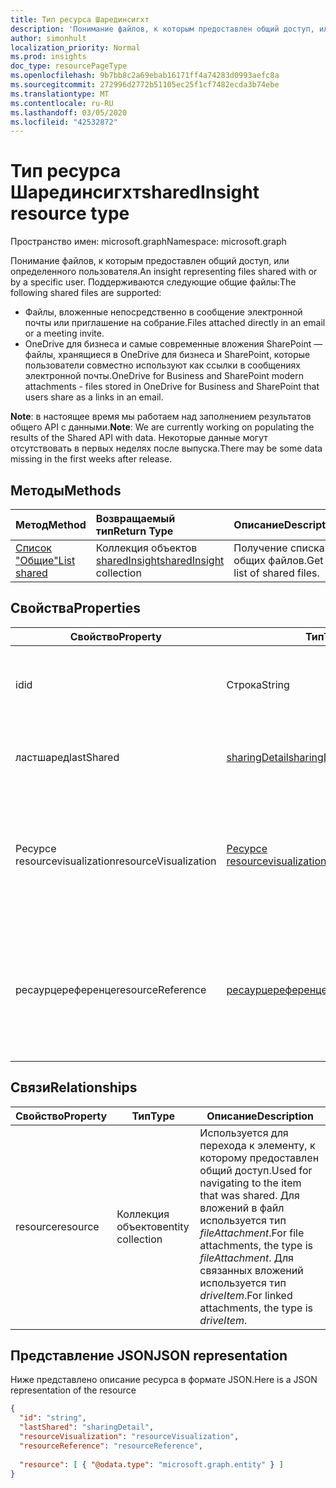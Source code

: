 ```yaml
---
title: Тип ресурса Шарединсигхт
description: 'Понимание файлов, к которым предоставлен общий доступ, или определенного пользователя. Поддерживаются следующие общие файлы:'
author: simonhult
localization_priority: Normal
ms.prod: insights
doc_type: resourcePageType
ms.openlocfilehash: 9b7bb8c2a69ebab16171ff4a74283d0993aefc8a
ms.sourcegitcommit: 272996d2772b51105ec25f1cf7482ecda3b74ebe
ms.translationtype: MT
ms.contentlocale: ru-RU
ms.lasthandoff: 03/05/2020
ms.locfileid: "42532872"
---
```

# <a name="sharedinsight-resource-type"></a><span data-ttu-id="51c15-104">Тип ресурса Шарединсигхт</span><span class="sxs-lookup"><span data-stu-id="51c15-104">sharedInsight resource type</span></span>

<span data-ttu-id="51c15-105">Пространство имен: microsoft.graph</span><span class="sxs-lookup"><span data-stu-id="51c15-105">Namespace: microsoft.graph</span></span>

<span data-ttu-id="51c15-106">Понимание файлов, к которым предоставлен общий доступ, или определенного пользователя.</span><span class="sxs-lookup"><span data-stu-id="51c15-106">An insight representing files shared with or by a specific user.</span></span> <span data-ttu-id="51c15-107">Поддерживаются следующие общие файлы:</span><span class="sxs-lookup"><span data-stu-id="51c15-107">The following shared files are supported:</span></span>

- <span data-ttu-id="51c15-108">Файлы, вложенные непосредственно в сообщение электронной почты или приглашение на собрание.</span><span class="sxs-lookup"><span data-stu-id="51c15-108">Files attached directly in an email or a meeting invite.</span></span>
- <span data-ttu-id="51c15-109">OneDrive для бизнеса и самые современные вложения SharePoint — файлы, хранящиеся в OneDrive для бизнеса и SharePoint, которые пользователи совместно используют как ссылки в сообщениях электронной почты.</span><span class="sxs-lookup"><span data-stu-id="51c15-109">OneDrive for Business and SharePoint modern attachments - files stored in OneDrive for Business and SharePoint that users share as a links in an email.</span></span>

<span data-ttu-id="51c15-110">**Note**: в настоящее время мы работаем над заполнением результатов общего API с данными.</span><span class="sxs-lookup"><span data-stu-id="51c15-110">**Note**: We are currently working on populating the results of the Shared API with data.</span></span> <span data-ttu-id="51c15-111">Некоторые данные могут отсутствовать в первых неделях после выпуска.</span><span class="sxs-lookup"><span data-stu-id="51c15-111">There may be some data missing in the first weeks after release.</span></span>

## <a name="methods"></a><span data-ttu-id="51c15-112">Методы</span><span class="sxs-lookup"><span data-stu-id="51c15-112">Methods</span></span>

| <span data-ttu-id="51c15-113">Метод</span><span class="sxs-lookup"><span data-stu-id="51c15-113">Method</span></span>       | <span data-ttu-id="51c15-114">Возвращаемый тип</span><span class="sxs-lookup"><span data-stu-id="51c15-114">Return Type</span></span>  |<span data-ttu-id="51c15-115">Описание</span><span class="sxs-lookup"><span data-stu-id="51c15-115">Description</span></span>|
|:---------------|:--------|:----------|
|[<span data-ttu-id="51c15-116">Список "Общие"</span><span class="sxs-lookup"><span data-stu-id="51c15-116">List shared</span></span>](../api/insights-list-shared.md) |<span data-ttu-id="51c15-117">Коллекция объектов [sharedInsight](insights-shared.md)</span><span class="sxs-lookup"><span data-stu-id="51c15-117">[sharedInsight](insights-shared.md) collection</span></span>| <span data-ttu-id="51c15-118">Получение списка общих файлов.</span><span class="sxs-lookup"><span data-stu-id="51c15-118">Get a list of shared files.</span></span>|

## <a name="properties"></a><span data-ttu-id="51c15-119">Свойства</span><span class="sxs-lookup"><span data-stu-id="51c15-119">Properties</span></span>

| <span data-ttu-id="51c15-120">Свойство</span><span class="sxs-lookup"><span data-stu-id="51c15-120">Property</span></span>              | <span data-ttu-id="51c15-121">Тип</span><span class="sxs-lookup"><span data-stu-id="51c15-121">Type</span></span>                      | <span data-ttu-id="51c15-122">Описание</span><span class="sxs-lookup"><span data-stu-id="51c15-122">Description</span></span>  |
| -------------         |---------------            | -------------|
| <span data-ttu-id="51c15-123">id</span><span class="sxs-lookup"><span data-stu-id="51c15-123">id</span></span>                    | <span data-ttu-id="51c15-124">Строка</span><span class="sxs-lookup"><span data-stu-id="51c15-124">String</span></span>                    | <span data-ttu-id="51c15-125">Уникальный идентификатор связи.</span><span class="sxs-lookup"><span data-stu-id="51c15-125">Unique identifier of the relationship.</span></span> <span data-ttu-id="51c15-126">Только для чтения.</span><span class="sxs-lookup"><span data-stu-id="51c15-126">Read only.</span></span>        |
| <span data-ttu-id="51c15-127">ластшаред</span><span class="sxs-lookup"><span data-stu-id="51c15-127">lastShared</span></span>            | [<span data-ttu-id="51c15-128">sharingDetail</span><span class="sxs-lookup"><span data-stu-id="51c15-128">sharingDetail</span></span>](insights-sharingdetail.md)                | <span data-ttu-id="51c15-129">Сведения об общем элементе.</span><span class="sxs-lookup"><span data-stu-id="51c15-129">Details about the shared item.</span></span> <span data-ttu-id="51c15-130">Только для чтения.</span><span class="sxs-lookup"><span data-stu-id="51c15-130">Read only.</span></span>        |
| <span data-ttu-id="51c15-131">Ресурсе resourcevisualization</span><span class="sxs-lookup"><span data-stu-id="51c15-131">resourceVisualization</span></span> | [<span data-ttu-id="51c15-132">Ресурсе resourcevisualization</span><span class="sxs-lookup"><span data-stu-id="51c15-132">resourceVisualization</span></span>](insights-resourcevisualization.md)                | <span data-ttu-id="51c15-133">Свойства, которые можно использовать для отображения документа в вашем интерфейсе.</span><span class="sxs-lookup"><span data-stu-id="51c15-133">Properties that you can use to visualize the document in your experience.</span></span> <span data-ttu-id="51c15-134">Только для чтения</span><span class="sxs-lookup"><span data-stu-id="51c15-134">Read-only</span></span>      |
| <span data-ttu-id="51c15-135">ресаурцереференце</span><span class="sxs-lookup"><span data-stu-id="51c15-135">resourceReference</span></span>     | [<span data-ttu-id="51c15-136">ресаурцереференце</span><span class="sxs-lookup"><span data-stu-id="51c15-136">resourceReference</span></span>](insights-resourcereference.md)                      | <span data-ttu-id="51c15-137">Справочные свойства общего документа, например URL-адрес и тип документа.</span><span class="sxs-lookup"><span data-stu-id="51c15-137">Reference properties of the shared document, such as the url and type of the document.</span></span> <span data-ttu-id="51c15-138">Только для чтения</span><span class="sxs-lookup"><span data-stu-id="51c15-138">Read-only</span></span>       |

## <a name="relationships"></a><span data-ttu-id="51c15-139">Связи</span><span class="sxs-lookup"><span data-stu-id="51c15-139">Relationships</span></span>

| <span data-ttu-id="51c15-140">Свойство</span><span class="sxs-lookup"><span data-stu-id="51c15-140">Property</span></span>      | <span data-ttu-id="51c15-141">Тип</span><span class="sxs-lookup"><span data-stu-id="51c15-141">Type</span></span>          | <span data-ttu-id="51c15-142">Описание</span><span class="sxs-lookup"><span data-stu-id="51c15-142">Description</span></span>  |
| ------------- |---------------| -------------|
| <span data-ttu-id="51c15-143">resource</span><span class="sxs-lookup"><span data-stu-id="51c15-143">resource</span></span>      | <span data-ttu-id="51c15-144">Коллекция объектов</span><span class="sxs-lookup"><span data-stu-id="51c15-144">entity collection</span></span> | <span data-ttu-id="51c15-145">Используется для перехода к элементу, к которому предоставлен общий доступ.</span><span class="sxs-lookup"><span data-stu-id="51c15-145">Used for navigating to the item that was shared.</span></span> <span data-ttu-id="51c15-146">Для вложений в файл используется тип *fileAttachment*.</span><span class="sxs-lookup"><span data-stu-id="51c15-146">For file attachments, the type is *fileAttachment*.</span></span> <span data-ttu-id="51c15-147">Для связанных вложений используется тип *driveItem*.</span><span class="sxs-lookup"><span data-stu-id="51c15-147">For linked attachments, the type is *driveItem*.</span></span> |

## <a name="json-representation"></a><span data-ttu-id="51c15-148">Представление JSON</span><span class="sxs-lookup"><span data-stu-id="51c15-148">JSON representation</span></span>
<span data-ttu-id="51c15-149">Ниже представлено описание ресурса в формате JSON.</span><span class="sxs-lookup"><span data-stu-id="51c15-149">Here is a JSON representation of the resource</span></span>
<!--{
  "blockType":"resource",
  "keyProperty": "id",
  "@odata.type": "microsoft.graph.sharedInsight"
}-->
```json
{
  "id": "string",
  "lastShared": "sharingDetail",
  "resourceVisualization": "resourceVisualization",
  "resourceReference": "resourceReference",
  
  "resource": [ { "@odata.type": "microsoft.graph.entity" } ]
}
```
